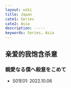 ```yaml
---
layout: wiki
title: Japan
cate1: Series
cate2: Asia
description: -----
keywords: Series, Asia
---
```


## 亲爱的我饱含杀意

### 親愛なる僕へ殺意をこめて

- S01E01: 2022.10.06
